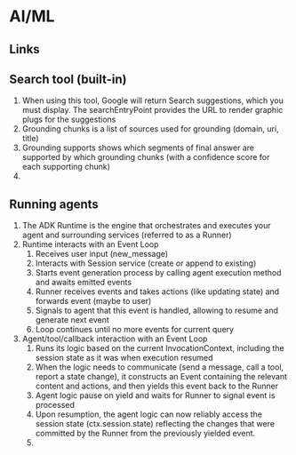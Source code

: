 # AI/ML

## Links

## Search tool (built-in)

1. When using this tool, Google will return Search suggestions, which you must display. The searchEntryPoint provides the URL to render graphic plugs for the suggestions
2. Grounding chunks is a list of sources used for grounding (domain, uri, title)
3. Grounding supports shows which segments of final answer are supported by which grounding chunks (with a confidence score for each supporting chunk)
4. 

## Running agents

1. The ADK Runtime is the engine that orchestrates and executes your agent and surrounding services (referred to as a Runner)
2. Runtime interacts with an Event Loop
   1. Receives user input (new_message)
   2. Interacts with Session service (create or append to existing)
   3. Starts event generation process by calling agent execution method and awaits emitted events
   4. Runner receives events and takes actions (like updating state) and forwards event (maybe to user)
   5. Signals to agent that this event is handled, allowing to resume and generate next event
   6. Loop continues until no more events for current query
3. Agent/tool/callback interaction with an Event Loop
   1. Runs its logic based on the current InvocationContext, including the session state as it was when execution resumed
   2. When the logic needs to communicate (send a message, call a tool, report a state change), it constructs an Event containing the relevant content and actions, and then yields this event back to the Runner
   3. Agent logic pause on yield and waits for Runner to signal event is processed
   4. Upon resumption, the agent logic can now reliably access the session state (ctx.session.state) reflecting the changes that were committed by the Runner from the previously yielded event.
   5. 